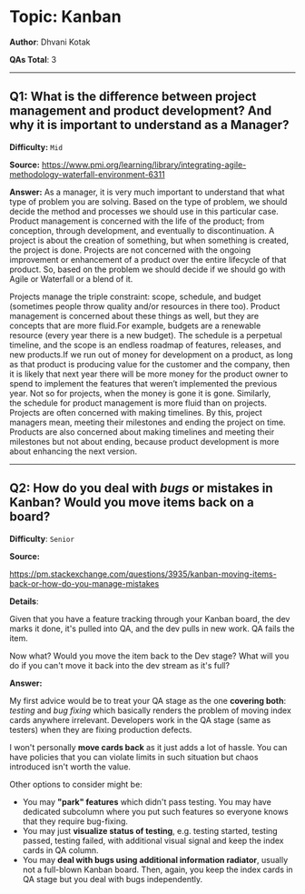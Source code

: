 # Topic: Kanban

**Author**: Dhvani Kotak

**QAs Total**: 3

---

## Q1: What is the difference between project management and product development? And why it is important to understand as a Manager? 
**Difficulty:** `Mid`

**Source:**
https://www.pmi.org/learning/library/integrating-agile-methodology-waterfall-environment-6311

**Answer:**
As a manager, it is very much important to understand that what type of problem you are solving. Based on the type of problem, we should decide the method and processes we should use in this particular case. 
Product management is concerned with the life of the product; from conception, through development, and eventually to discontinuation. A project is about the creation of something, but when something is created, the project is done. Projects are not concerned with the ongoing improvement or enhancement of a product over the entire lifecycle of that product. So, based on the problem we should decide if we should go with Agile or Waterfall or a blend of it. 

Projects manage the triple constraint: scope, schedule, and budget (sometimes people throw quality and/or resources in there too). Product management is concerned about these things as well, but they are concepts that are more fluid.For example, budgets are a renewable resource (every year there is a new budget). The schedule is a perpetual timeline, and the scope is an endless roadmap of features, releases, and new products.If we run out of money for development on a product, as long as that product is producing value for the customer and the company, then it is likely that next year there will be more money for the product owner to spend to implement the features that weren’t implemented the previous year. Not so for projects, when the money is gone it is gone. Similarly, the schedule for product management is more fluid than on projects. Projects are often concerned with making timelines. By this, project managers mean, meeting their milestones and ending the project on time. Products are also concerned about making timelines and meeting their milestones but not about ending, because product development is more about enhancing the next version.

---

## Q2: How do you deal with _bugs_ or mistakes in Kanban? Would you move items back on a board?

**Difficulty**: `Senior`

**Source:**

https://pm.stackexchange.com/questions/3935/kanban-moving-items-back-or-how-do-you-manage-mistakes

**Details**:

Given that you have a feature tracking through your Kanban board, the dev marks it done, it's pulled into QA, and the dev pulls in new work. QA fails the item.

Now what? Would you move the item back to the Dev stage? What will you do if you can't move it back into the dev stream as it's full?

**Answer:**

My first advice would be to treat your QA stage as the one **covering both**: _testing_ and _bug fixing_ which basically renders the problem of moving index cards anywhere irrelevant. Developers work in the QA stage (same as testers) when they are fixing production defects. 

I won't personally **move cards back** as it just adds a lot of hassle. You can have policies that you can violate limits in such situation but chaos introduced isn't worth the value.

Other options to consider might be: 
* You may **"park" features** which didn't pass testing. You may have dedicated subcolumn where you put such features so everyone knows that they require bug-fixing.
* You may just **visualize status of testing**, e.g. testing started, testing passed, testing failed, with additional visual signal and keep the index cards in QA column.
* You may **deal with bugs using additional information radiator**, usually not a full-blown Kanban board. Then, again, you keep the index cards in QA stage but you deal with bugs independently.
